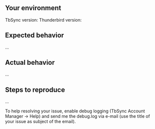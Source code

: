 ## Your environment

TbSync version:
Thunderbird version:

## Expected behavior
...

## Actual behavior
...

## Steps to reproduce
...

To help resolving your issue, enable debug logging (TbSync Account Manager -> Help) and send me the debug.log via e-mail (use the title of your issue as subject of the email).
